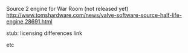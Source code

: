 Source 2 engine for War Room (not released yet)
http://www.tomshardware.com/news/valve-software-source-half-life-engine,28691.html

stub: licensing differences link

etc
